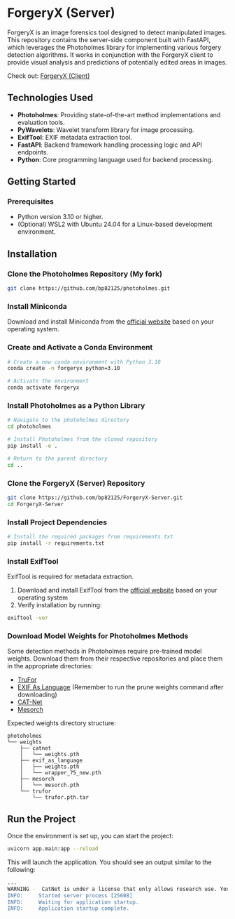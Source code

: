 # ForgeryX (Server)

ForgeryX is an image forensics tool designed to detect manipulated images. This repository contains the server-side component built with FastAPI, which leverages the Photoholmes library for implementing various forgery detection algorithms. It works in conjunction with the ForgeryX client to provide visual analysis and predictions of potentially edited areas in images.

Check out: [ForgeryX (Client)](https://github.com/bp82125/ForgeryX-Client)

## Technologies Used
- **Photoholmes**: Providing state-of-the-art method implementations and evaluation tools.
- **PyWavelets**: Wavelet transform library for image processing.
- **ExifTool**: EXIF metadata extraction tool.
- **FastAPI**: Backend framework handling processing logic and API endpoints.
- **Python**: Core programming language used for backend processing.

## Getting Started

### Prerequisites
- Python version 3.10 or higher.
- (Optional) WSL2 with Ubuntu 24.04 for a Linux-based development environment.

## Installation

### Clone the Photoholmes Repository (My fork)
```bash
git clone https://github.com/bp82125/photoholmes.git
```

### Install Miniconda
Download and install Miniconda from the [official website](https://docs.conda.io/en/latest/miniconda.html) based on your operating system.

### Create and Activate a Conda Environment

```bash
# Create a new conda environment with Python 3.10
conda create -n forgeryx python=3.10

# Activate the environment
conda activate forgeryx
```

### Install Photoholmes as a Python Library

```bash
# Navigate to the photoholmes directory
cd photoholmes

# Install Photoholmes from the cloned repository
pip install -e .

# Return to the parent directory
cd ..
```

### Clone the ForgeryX (Server) Repository
```bash
git clone https://github.com/bp82125/ForgeryX-Server.git
cd ForgeryX-Server
```

### Install Project Dependencies

```bash
# Install the required packages from requirements.txt
pip install -r requirements.txt
```

### Install ExifTool

ExifTool is required for metadata extraction.

1. Download and install ExifTool from the [official website](https://exiftool.org/) based on your operating system
2. Verify installation by running:
```bash
exiftool -ver
```

### Download Model Weights for Photoholmes Methods

Some detection methods in Photoholmes require pre-trained model weights. Download them from their respective repositories and place them in the appropriate directories:

- [TruFor](https://github.com/bp82125/photoholmes/blob/main/src/photoholmes/methods/trufor/README.md)
- [EXIF As Language](https://github.com/bp82125/photoholmes/blob/main/src/photoholmes/methods/exif_as_language/README.md) (Remember to run the prune weights command after downloading)
- [CAT-Net](https://github.com/bp82125/photoholmes/blob/main/src/photoholmes/methods/catnet/README.md)
- [Mesorch](https://github.com/bp82125/photoholmes/blob/main/src/photoholmes/methods/mesorch/README.md)


Expected weights directory structure:
```
photoholmes
└── weights
    ├── catnet
    │   └── weights.pth
    ├── exif_as_language
    │   ├── weights.pth
    │   └── wrapper_75_new.pth
    ├── mesorch
    │   └── mesorch.pth
    └── trufor
        └── trufor.pth.tar
```
## Run the Project

Once the environment is set up, you can start the project:
```bash
uvicorn app.main:app --reload
```
This will launch the application. You should see an output similar to the following:
```bash
...
WARNING -  CatNet is under a license that only allows research use. You can check the license inside the method folder's or at https://github.com/mjkwon2021/CAT-Net/blob/main/README.md#licence. If you use this method, you are agreeing to the terms of the license.
INFO:     Started server process [25608]
INFO:     Waiting for application startup.
INFO:     Application startup complete.
```


